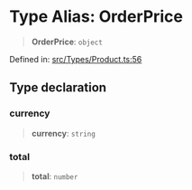 # Type Alias: OrderPrice

> **OrderPrice**: `object`

Defined in: [src/Types/Product.ts:56](https://github.com/Fokusdotid/bail/blob/8a30cf93a8ac726f06d1ad6578695812a8253e53/src/Types/Product.ts#L56)

## Type declaration

### currency

> **currency**: `string`

### total

> **total**: `number`
